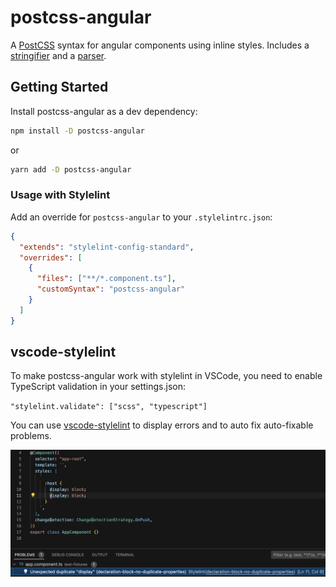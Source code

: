 # postcss-angular

A [PostCSS](https://github.com/postcss/postcss) syntax for angular components using inline styles. Includes a [stringifier](https://github.com/postcss/postcss/blob/main/docs/syntax.md#stringifier) and a [parser](https://github.com/postcss/postcss/blob/main/docs/syntax.md#parser).

## Getting Started

Install postcss-angular as a dev dependency:
```bash
npm install -D postcss-angular
```
or
```bash
yarn add -D postcss-angular
```

### Usage with Stylelint

Add an override for `postcss-angular` to your `.stylelintrc.json`:

```JSON
{
  "extends": "stylelint-config-standard",
  "overrides": [
    {
      "files": ["**/*.component.ts"],
      "customSyntax": "postcss-angular"
    }
  ]
}
```

## vscode-stylelint

To make postcss-angular work with stylelint in VSCode, you need to enable TypeScript validation in your settings.json:

`"stylelint.validate": ["scss", "typescript"]`

You can use [vscode-stylelint](https://marketplace.visualstudio.com/items?itemName=stylelint.vscode-stylelint) to display errors and to auto fix auto-fixable problems.

![postcss-angular in VSCode](postcss-angular-vscode.png)
